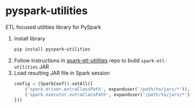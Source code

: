 # pyspark-utilities
ETL focused utilities library for PySpark

1. Install library  
    ```bash
    pip install pyspark-utilities
    ```
2. Follow instructions in [spark-etl-utilities](https://github.com/zaksamalik/spark-etl-utilities)
   repo to build `spark-etl-utilities` JAR
3. Load resulting JAR file in Spark session 
    ```py
    config = (SparkConf().setAll([
        ('spark.driver.extraClassPath', expanduser('/path/to/jars/*')),
        ('spark.executor.extraClassPath', expanduser('/path/to/jars/*'))
    ]))
    ```
